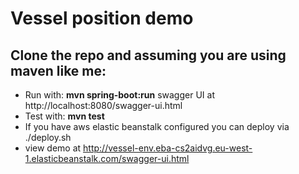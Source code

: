 # Vessel position demo

## Clone the repo and assuming you are using maven like me:

 * Run with: **mvn spring-boot:run** swagger UI at http://localhost:8080/swagger-ui.html
 * Test with: **mvn test**
 * If you have aws elastic beanstalk configured you can deploy via ./deploy.sh
 * view demo at http://vessel-env.eba-cs2aidvg.eu-west-1.elasticbeanstalk.com/swagger-ui.html